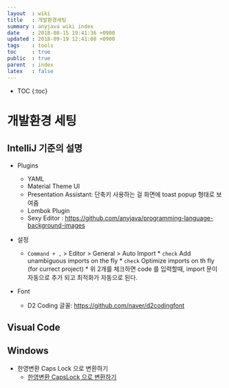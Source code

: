 ```yaml
---
layout  : wiki
title   : 개발환경세팅
summary : anyjava wiki index 
date    : 2018-08-15 19:41:36 +0900
updated : 2018-09-19 12:41:08 +0900
tags    : tools
toc     : true
public  : true
parent  : index
latex   : false
---
```

* TOC
{:toc}

# 개발환경 세팅

## IntelliJ 기준의 설명

* Plugins
  * YAML
  * Material Theme UI 
  * Presentation Assistant: 단축키 사용하는 걸 화면에 toast popup 형태로 보여줌
  * Lombok Plugin
  * Sexy Editor : https://github.com/anyjava/programming-language-background-images

* 설정
  * `Command + ,` > Editor > General > Auto Import
		* `check` Add unambiguous imports on the fly
		* `check` Optimize imports on th fly (for currect project)
		* 위 2개를 체크하면 code 를 입력할때, import 문이 자동으로 추가 되고 최적화가 자동으로 된다.

* Font
  * D2 Coding 글꼴: https://github.com/naver/d2codingfont

## Visual Code

## Windows

* 한영변환 Caps Lock 으로 변환하기
	* [한영변환 CapsLock 으로 변환하기](https://medium.com/@jinhyoung/windows-%ED%95%9C%EC%98%81%EC%A0%84%ED%99%98%EC%9D%84-%EB%A7%A5-%EC%B2%98%EB%9F%BC-capslock%EC%9C%BC%EB%A1%9C-%ED%95%98%EB%8A%94-%EB%B0%A9%EB%B2%95-6137fa8c22c0)
